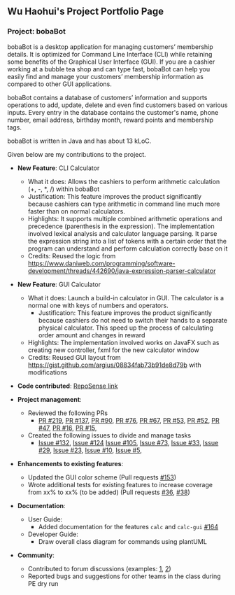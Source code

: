 ## Wu Haohui's Project Portfolio Page


### Project: bobaBot

bobaBot is a desktop application for managing customers’ membership details. It is optimized for Command Line Interface 
(CLI) while retaining some benefits of the Graphical User Interface (GUI). If you are a cashier working at a bubble tea 
shop and can type fast, bobaBot can help you easily find and manage your customers’ membership information as compared 
to other GUI applications.

bobaBot contains a database of customers’ information and supports operations to add, update, delete and even find customers 
based on various inputs. Every entry in the database contains the customer's name, phone number, email address, birthday month, 
reward points and membership tags.

bobaBot is written in Java and has about 13 kLoC.

Given below are my contributions to the project.

* **New Feature**: CLI Calculator
  * What it does: Allows the cashiers to perform arithmetic calculation (+, -, *, /) within bobaBot
  * Justification: This feature improves the product significantly because cashiers can type arithmetic in command line much more faster than on normal calculators.
  * Highlights: It supports multiple combined arithmetic operations and precedence (parenthesis in the expression). 
      The implementation involved lexical analysis and calculator language parsing. It parse the expression string into a 
      list of tokens with a certain order that the program can understand and perform calculation correctly base on it
  * Credits: Reused the logic from https://www.daniweb.com/programming/software-development/threads/442690/java-expression-parser-calculator

* **New Feature**: GUI Calculator
  * What it does: Launch a build-in calculator in GUI. The calculator is a normal one with keys of numbers and operators.
    * Justification: This feature improves the product significantly because cashiers do not need to switch their hands to a 
        separate physical calculator. This speed up the process of calculating order amount and changes in reward
  * Highlights: The implementation involved works on JavaFX such as creating new controller, fxml for the new calculator window
  * Credits: Reused GUI layout from https://gist.github.com/argius/08834fab73b91de8d79b with modifications

* **Code contributed**: [RepoSense link](https://nus-cs2103-ay2223s1.github.io/tp-dashboard/?search=wuhaohui1231&breakdown=true&sort=groupTitle&sortWithin=title&since=2022-09-16&timeframe=commit&mergegroup=&groupSelect=groupByRepos&checkedFileTypes=docs~functional-code~test-code~other)

* **Project management**:
  * Reviewed the following PRs
    * [PR #219](https://github.com/AY2223S1-CS2103T-W09-1/tp/pull/219),
      [PR #137](https://github.com/AY2223S1-CS2103T-W09-1/tp/pull/137),
      [PR #90](https://github.com/AY2223S1-CS2103T-W09-1/tp/pull/90),
      [PR #76](https://github.com/AY2223S1-CS2103T-W09-1/tp/pull/76),
      [PR #67](https://github.com/AY2223S1-CS2103T-W09-1/tp/pull/67),
      [PR #53](https://github.com/AY2223S1-CS2103T-W09-1/tp/pull/53),
      [PR #52](https://github.com/AY2223S1-CS2103T-W09-1/tp/pull/52),
      [PR #47](https://github.com/AY2223S1-CS2103T-W09-1/tp/pull/47),
      [PR #16](https://github.com/AY2223S1-CS2103T-W09-1/tp/pull/16),
      [PR #15](https://github.com/AY2223S1-CS2103T-W09-1/tp/pull/15),
  * Created the following issues to divide and manage tasks
    * [Issue #132](https://github.com/AY2223S1-CS2103T-W09-1/tp/issues/132),
      [Issue #124](https://github.com/AY2223S1-CS2103T-W09-1/tp/issues/124)
      [Issue #105](https://github.com/AY2223S1-CS2103T-W09-1/tp/issues/105),
      [Issue #73](https://github.com/AY2223S1-CS2103T-W09-1/tp/issues/73),
      [Issue #33](https://github.com/AY2223S1-CS2103T-W09-1/tp/issues/33),
      [Issue #29](https://github.com/AY2223S1-CS2103T-W09-1/tp/issues/29),
      [Issue #23](https://github.com/AY2223S1-CS2103T-W09-1/tp/issues/23),
      [Issue #10](https://github.com/AY2223S1-CS2103T-W09-1/tp/issues/10),
      [Issue #5](https://github.com/AY2223S1-CS2103T-W09-1/tp/issues/5),

* **Enhancements to existing features**:
  * Updated the GUI color scheme (Pull requests [\#153](https://github.com/AY2223S1-CS2103T-W09-1/tp/pull/153))
  * Wrote additional tests for existing features to increase coverage from xx% to xx% (to be added) (Pull requests [\#36](), [\#38]())

* **Documentation**:
  * User Guide:
    * Added documentation for the features `calc` and `calc-gui` [\#164](https://github.com/AY2223S1-CS2103T-W09-1/tp/pull/164)
  * Developer Guide:
    * Draw overall class diagram for commands using plantUML

* **Community**:
  * Contributed to forum discussions (examples: [1](https://github.com/nus-cs2103-AY2223S1/forum/issues/261), 
                                                [2](https://github.com/nus-cs2103-AY2223S1/forum/issues/25))
  * Reported bugs and suggestions for other teams in the class during PE dry run
